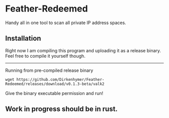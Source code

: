 # Feather-Redeemed
Handy all in one tool to scan all private IP address spaces.

## Installation
Right now I am compiling this program and uploading it as a release binary. Feel free to compile it yourself though.

---------
Running from pre-compiled release binary
```
wget https://github.com/Dirkenhymer/Feather-Redeemed/releases/download/v0.1.3-beta/valk2
```
Give the binary executable permission and run!


## Work in progress should be in rust.

